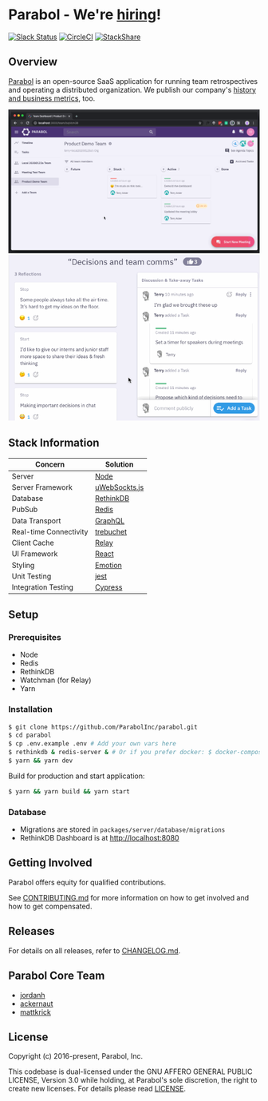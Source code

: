 # Parabol - We're [hiring](https://www.parabol.co/join)!

[![Slack Status](http://slackin.parabol.co/badge.svg)](http://slackin.parabol.co/)
[![CircleCI](https://circleci.com/gh/ParabolInc/parabol.svg?style=svg)](https://circleci.com/gh/ParabolInc/parabol)
[![StackShare](https://img.shields.io/badge/tech-stack-0690fa.svg?style=flat)](https://stackshare.io/parabol-inc/parabol-multiplayer-web-app)

## Overview

[Parabol](https://www.parabol.co) is an open-source SaaS application for running team retrospectives and operating a
distributed organization. We publish our company's [history and business metrics](https://focus.parabol.co/), too.

![Dashboard](./docs/images/d2.gif)
![Discuss](./docs/images/d1.gif)

## Stack Information

| Concern                | Solution                                                       |
| ---------------------- | -------------------------------------------------------------- |
| Server                 | [Node](https://nodejs.org/)                                    |
| Server Framework       | [uWebSockts.js](https://github.com/uNetworking/uWebSockets.js) |
| Database               | [RethinkDB](https://www.rethinkdb.com/)                        |
| PubSub                 | [Redis](https://redis.io)                                      |
| Data Transport         | [GraphQL](https://github.com/graphql/graphql-js)               |
| Real-time Connectivity | [trebuchet](https://github.com/mattkrick/trebuchet-client)     |
| Client Cache           | [Relay](https://facebook.github.io/relay/)                     |
| UI Framework           | [React](https://facebook.github.io/react/)                     |
| Styling                | [Emotion](https://emotion.sh/)                                 |
| Unit Testing           | [jest](https://facebook.github.io/jest)                        |
| Integration Testing    | [Cypress](https://cypress.io)                                  |

## Setup

### Prerequisites

- Node
- Redis
- RethinkDB
- Watchman (for Relay)
- Yarn

### Installation

```bash
$ git clone https://github.com/ParabolInc/parabol.git
$ cd parabol
$ cp .env.example .env # Add your own vars here
$ rethinkdb & redis-server & # Or if you prefer docker: $ docker-compose up -d db
$ yarn && yarn dev
```

Build for production and start application:

```bash
$ yarn && yarn build && yarn start
```

### Database

- Migrations are stored in `packages/server/database/migrations`
- RethinkDB Dashboard is at [http://localhost:8080](http://localhost:8080)

## Getting Involved

Parabol offers equity for qualified contributions.

See [CONTRIBUTING.md](./CONTRIBUTING.md) for more information on how to
get involved and how to get compensated.

## Releases

For details on all releases, refer to [CHANGELOG.md](./CHANGELOG.md).

## Parabol Core Team

- [jordanh](https://github.com/jordanh)
- [ackernaut](https://github.com/ackernaut)
- [mattkrick](https://github.com/mattkrick)

## License

Copyright (c) 2016-present, Parabol, Inc.

This codebase is dual-licensed under the GNU AFFERO GENERAL PUBLIC LICENSE,
Version 3.0 while holding, at Parabol's sole discretion, the right to create
new licenses. For details please read [LICENSE](LICENSE).
